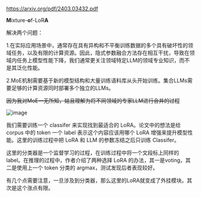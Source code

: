 https://arxiv.org/pdf/2403.03432.pdf

 **M**ixture-**o**f-LoR**A** 

解决两个问题：

1.在实际应用场景中，通常存在具有异构和不平衡训练数据的多个具有破坏性的领域任务，以及有限的计算资源。因此，隐式参数融合方法存在相互干扰，导致在领域内任务上模型性能下降，我们通常更关注领域特定LLM的领域专业知识，而不是其泛化性能。

2.MoE机制需要基于新的模型结构和大量训练语料库从头开始训练。集合LLMs需要足够的计算资源同时部署多个独立的LLMs。

~~因为我对MoE一无所知，姑且理解为将不同领域的专家LLM进行合并的过程~~

![image](https://img2024.cnblogs.com/blog/1797571/202403/1797571-20240309174248330-917356139.png)

我们需要训练一个 classifer 来实现找到最适合的 LoRA。论文中的想法是给 corpus 中的 token 一个 label 表示这个内容应该用哪个 LoRA 增强来提升模型性能。这里的训练过程中把 LoRA 和 LLM 的参数冻结之后只训练 Classifer。

这里的分类器是一个监督学习的过程，在训练过程中将一个文段标上同样的 label。在推理的过程中，作者介绍了两种选择 LoRA 的办法，其一是voting，其二是使用上一个 token 分类的 argmax，测试发现后者表现较好。

有几个点需要注意，一旦涉及到分类器，那么这里的LoRA就变成了外挂模块。其次是这个涨点有限。
